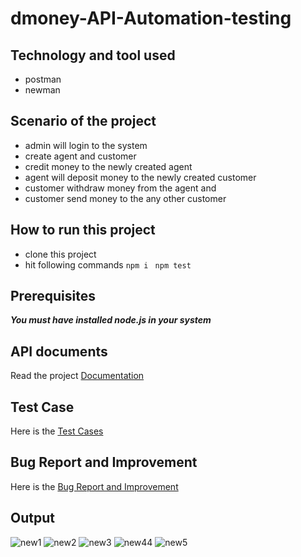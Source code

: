 # dmoney-API-Automation-testing

## Technology and tool used
- postman
- newman

## Scenario of the project
- admin will login to the system
- create agent and customer
- credit money to the newly created agent
- agent will deposit money to the newly created customer
- customer withdraw money from the agent and
- customer send money to the any other customer

## How to run this project
- clone this project
- hit following commands
``` npm i ```
``` npm test```

## Prerequisites
***You must have installed node.js in your system***

## API documents
Read the project [Documentation](https://documenter.getpostman.com/view/18235608/2s83zfQ5Th)

## Test Case
Here is the [Test Cases](https://docs.google.com/spreadsheets/d/1p-MzMDAhXj2_Hsfh_h7wuOjP3a-840Ib/edit#gid=1022604288)

## Bug Report and Improvement
Here is the [Bug Report and Improvement](https://docs.google.com/spreadsheets/d/1PPkBYRpivz0oAQrQuNd9sw9wdgNblgtXKrNh-j3y6ps/edit#gid=0) 

## Output
![new1](https://user-images.githubusercontent.com/93023509/192944380-ea07a6a9-a898-4bd2-b9f6-378c5321af9c.PNG)
![new2](https://user-images.githubusercontent.com/93023509/192944397-c9c9110b-21be-4313-9fda-c6ebbabe578d.PNG)
![new3](https://user-images.githubusercontent.com/93023509/192944419-9396bb69-0c33-4b44-8d86-828cb8cb85f3.PNG)
![new44](https://user-images.githubusercontent.com/93023509/192944455-a0c0fbbb-9726-4336-b1e8-af2581dbd84b.PNG)
![new5](https://user-images.githubusercontent.com/93023509/192944479-af365412-1715-4071-9fbd-ac36a8609d18.PNG)





